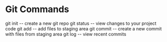 # Git Commands
git init -- create a new git repo
git status -- view changes to your project code
git add -- add files to staging area
git commit -- create a new commit with files from staging area
git log -- view recent commits